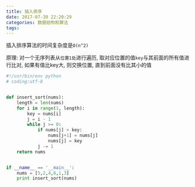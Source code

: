 ```yaml
---
title: 插入排序
date: 2017-07-30 22:20:29
categories: 数据结构和算法
tags:
---
```


插入排序算法的时间复杂度是`O(n^2)`

原理: 对一个无序列表从`位置1处`进行遍历, 取对应位置的值`key`与其前面的所有值进行比对, 如果有值比key大, 则交换位置, 直到前面没有比其小的值



```python
#!/usr/bin/env python
# coding:utf-8


def insert_sort(nums):
    length = len(nums)
    for i in range(1, length):
        key = nums[i]
        j = i - 1
        while j >= 0:
            if nums[j] > key:
                nums[j+1] = nums[j]
                nums[j] = key
            j -= 1
    return nums


if __name__ == '__main__':
    nums = [5,2,4,6,1,3]
    print insert_sort(nums)


```

<!--more-->

